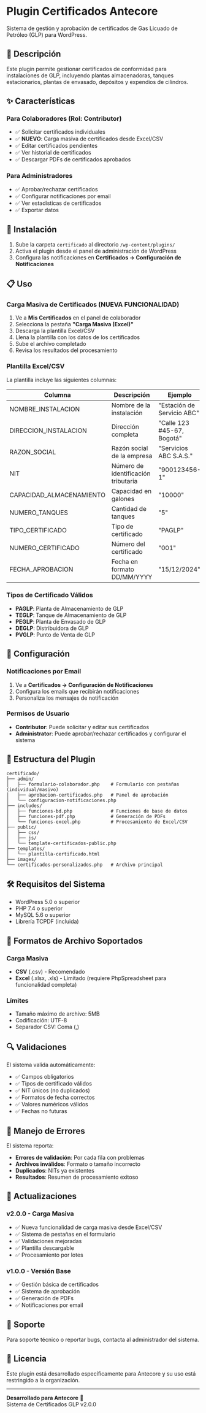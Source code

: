 # Plugin Certificados Antecore

Sistema de gestión y aprobación de certificados de Gas Licuado de Petróleo (GLP) para WordPress.

## 🎯 Descripción

Este plugin permite gestionar certificados de conformidad para instalaciones de GLP, incluyendo plantas almacenadoras, tanques estacionarios, plantas de envasado, depósitos y expendios de cilindros.

## ✨ Características

### Para Colaboradores (Rol: Contributor)
- ✅ Solicitar certificados individuales
- ✅ **NUEVO**: Carga masiva de certificados desde Excel/CSV
- ✅ Editar certificados pendientes
- ✅ Ver historial de certificados
- ✅ Descargar PDFs de certificados aprobados

### Para Administradores
- ✅ Aprobar/rechazar certificados
- ✅ Configurar notificaciones por email
- ✅ Ver estadísticas de certificados
- ✅ Exportar datos

## 🚀 Instalación

1. Sube la carpeta `certificado` al directorio `/wp-content/plugins/`
2. Activa el plugin desde el panel de administración de WordPress
3. Configura las notificaciones en **Certificados → Configuración de Notificaciones**

## 📋 Uso

### Carga Masiva de Certificados (NUEVA FUNCIONALIDAD)

1. Ve a **Mis Certificados** en el panel de colaborador
2. Selecciona la pestaña **"Carga Masiva (Excel)"**
3. Descarga la plantilla Excel/CSV
4. Llena la plantilla con los datos de los certificados
5. Sube el archivo completado
6. Revisa los resultados del procesamiento

### Plantilla Excel/CSV

La plantilla incluye las siguientes columnas:

| Columna | Descripción | Ejemplo |
|---------|-------------|---------|
| NOMBRE_INSTALACION | Nombre de la instalación | "Estación de Servicio ABC" |
| DIRECCION_INSTALACION | Dirección completa | "Calle 123 #45-67, Bogotá" |
| RAZON_SOCIAL | Razón social de la empresa | "Servicios ABC S.A.S." |
| NIT | Número de identificación tributaria | "900123456-1" |
| CAPACIDAD_ALMACENAMIENTO | Capacidad en galones | "10000" |
| NUMERO_TANQUES | Cantidad de tanques | "5" |
| TIPO_CERTIFICADO | Tipo de certificado | "PAGLP" |
| NUMERO_CERTIFICADO | Número del certificado | "001" |
| FECHA_APROBACION | Fecha en formato DD/MM/YYYY | "15/12/2024" |

### Tipos de Certificado Válidos
- **PAGLP**: Planta de Almacenamiento de GLP
- **TEGLP**: Tanque de Almacenamiento de GLP
- **PEGLP**: Planta de Envasado de GLP
- **DEGLP**: Distribuidora de GLP
- **PVGLP**: Punto de Venta de GLP

## 🔧 Configuración

### Notificaciones por Email
1. Ve a **Certificados → Configuración de Notificaciones**
2. Configura los emails que recibirán notificaciones
3. Personaliza los mensajes de notificación

### Permisos de Usuario
- **Contributor**: Puede solicitar y editar sus certificados
- **Administrator**: Puede aprobar/rechazar certificados y configurar el sistema

## 📁 Estructura del Plugin

```
certificado/
├── admin/
│   ├── formulario-colaborador.php    # Formulario con pestañas (individual/masivo)
│   ├── aprobacion-certificados.php   # Panel de aprobación
│   └── configuracion-notificaciones.php
├── includes/
│   ├── funciones-bd.php              # Funciones de base de datos
│   ├── funciones-pdf.php             # Generación de PDFs
│   └── funciones-excel.php           # Procesamiento de Excel/CSV
├── public/
│   ├── css/
│   ├── js/
│   └── template-certificados-public.php
├── templates/
│   └── plantilla-certificado.html
├── images/
└── certificados-personalizados.php   # Archivo principal
```

## 🛠️ Requisitos del Sistema

- WordPress 5.0 o superior
- PHP 7.4 o superior
- MySQL 5.6 o superior
- Librería TCPDF (incluida)

## 📝 Formatos de Archivo Soportados

### Carga Masiva
- **CSV** (.csv) - Recomendado
- **Excel** (.xlsx, .xls) - Limitado (requiere PhpSpreadsheet para funcionalidad completa)

### Límites
- Tamaño máximo de archivo: 5MB
- Codificación: UTF-8
- Separador CSV: Coma (,)

## 🔍 Validaciones

El sistema valida automáticamente:
- ✅ Campos obligatorios
- ✅ Tipos de certificado válidos
- ✅ NIT únicos (no duplicados)
- ✅ Formatos de fecha correctos
- ✅ Valores numéricos válidos
- ✅ Fechas no futuras

## 🚨 Manejo de Errores

El sistema reporta:
- **Errores de validación**: Por cada fila con problemas
- **Archivos inválidos**: Formato o tamaño incorrecto
- **Duplicados**: NITs ya existentes
- **Resultados**: Resumen de procesamiento exitoso

## 🔄 Actualizaciones

### v2.0.0 - Carga Masiva
- ✅ Nueva funcionalidad de carga masiva desde Excel/CSV
- ✅ Sistema de pestañas en el formulario
- ✅ Validaciones mejoradas
- ✅ Plantilla descargable
- ✅ Procesamiento por lotes

### v1.0.0 - Versión Base
- ✅ Gestión básica de certificados
- ✅ Sistema de aprobación
- ✅ Generación de PDFs
- ✅ Notificaciones por email

## 🤝 Soporte

Para soporte técnico o reportar bugs, contacta al administrador del sistema.

## 📄 Licencia

Este plugin está desarrollado específicamente para Antecore y su uso está restringido a la organización.

---

**Desarrollado para Antecore** 🏢  
Sistema de Certificados GLP v2.0.0
